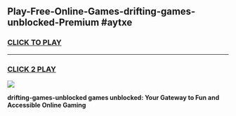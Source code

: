 
## Play-Free-Online-Games-drifting-games-unblocked-Premium #aytxe
<h3>
<a href="https://premium.freeplayer.one?title=drifting-games-unblocked&ref=8M">CLICK TO PLAY</a></h3>
<hr>

<h3>
<a href="https://premium.freeplayer.one?title=drifting-games-unblocked&ref=8M">CLICK 2 PLAY</a>
  
</h3>

<a href="https://premium.freeplayer.one?title=drifting-games-unblocked&ref=8M"><img src="https://clearcache.store/games.png"></a>


**drifting-games-unblocked games unblocked: Your Gateway to Fun and Accessible Online Gaming**

